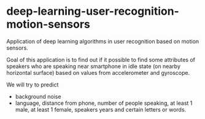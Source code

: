 # deep-learning-user-recognition-motion-sensors
  Application of deep learning algorithms in user recognition based on motion sensors.

  Goal of this application is to find out if it possible to find some attributes of speakers who are speaking near smartphone in idle state (on nearby horizontal surface) based on values from accelerometer and gyroscope.

  We will try to predict 
  * background noise
  * language, distance from phone, number of people speaking, at least 1 male, at least 1 female, speakers years and certain letters or words. 

